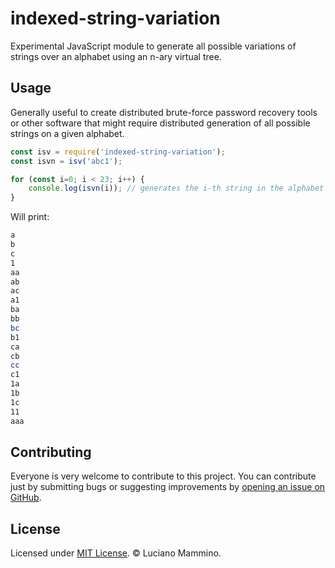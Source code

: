 # indexed-string-variation

Experimental JavaScript module to generate all possible variations of strings over an alphabet using an n-ary virtual tree.


## Usage

Generally useful to create distributed brute-force password recovery tools or
other software that might require distributed generation of all possible
strings on a given alphabet.

```javascript
const isv = require('indexed-string-variation');
const isvn = isv('abc1');

for (const i=0; i < 23; i++) {
    console.log(isvn(i)); // generates the i-th string in the alphabet 'abc1'
}
```

Will print:

```bash
a
b
c
1
aa
ab
ac
a1
ba
bb
bc
b1
ca
cb
cc
c1
1a
1b
1c
11
aaa
```


## Contributing

Everyone is very welcome to contribute to this project.
You can contribute just by submitting bugs or suggesting improvements by
[opening an issue on GitHub](https://github.com/lmammino/indexed-string-variation/issues).


## License

Licensed under [MIT License](LICENSE). © Luciano Mammino.